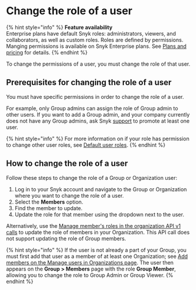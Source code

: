# Change the role of a user

{% hint style="info" %}
**Feature availability**\
Enterprise plans have default Snyk roles: administrators, viewers, and collaborators, as well as custom roles. Roles are defined by permissions. Manging permissions is available on Snyk Enterprise plans. See [Plans and pricing](https://snyk.io/plans/) for details.
{% endhint %}

To change the permissions of a user,  you must change the role of that user.

## Prerequisites for changing the role of a user

You must have specific permissions in order to change the role of a user.

For example, only Group admins can assign the role of Group admin to other users. If you want to add a Group admin, and your company currently does not have any Group admins, ask Snyk [support](https://support.snyk.io/hc/en-us/requests/new) to promote at least one user.

{% hint style="info" %}
For more information on if your role has permission to change other user roles, see [Default user roles](default-user-roles.md).
{% endhint %}

## How to change the role of a user

Follow these steps to change the role of a Group or Organization user:

1. Log in to your Snyk account and navigate to the Group or Organization where you want to change the role of a user.
2. Select the **Members** option.
3. Find the member to update.
4. Update the role for that member using the dropdown next to the user.

Alternatively, use the [Manage member's roles in the organization API v1 calls](https://snyk.docs.apiary.io/#reference/organizations/organization-settings/update-a-member's-role-in-the-organization) to update the role of members in your Organization. This API call does not support updating the role of Group members.

{% hint style="info" %}
If the user is not already a part of your Group, you must first add that user as a member of at least one Organization; see [Add members on the Manage users in Organizations page](../manage-users-in-organizations-and-groups/manage-users-in-organizations.md#add-members). The user then appears on the **Group > Members** page with the role **Group Member**, allowing you to change the role to Group Admin or Group Viewer.
{% endhint %}

